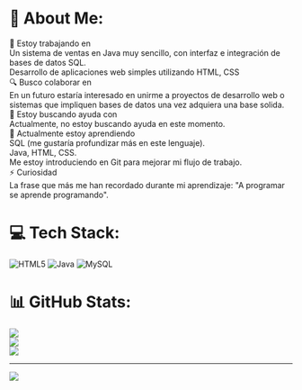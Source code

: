 # 💫 About Me:
🚀 Estoy trabajando en<br>Un sistema de ventas en Java muy sencillo, con interfaz e integración de bases de datos SQL.<br>Desarrollo de aplicaciones web simples utilizando HTML, CSS<br>🔍 Busco colaborar en<br>En un futuro estaría interesado en unirme a proyectos de desarrollo web o sistemas que impliquen bases de datos una vez adquiera una base solida. <br>🤝 Estoy buscando ayuda con<br>Actualmente, no estoy buscando ayuda en este momento.<br>🌱 Actualmente estoy aprendiendo<br>SQL (me gustaría profundizar más en este lenguaje).<br>Java, HTML, CSS.<br>Me estoy introduciendo en Git para mejorar mi flujo de trabajo.<br>⚡ Curiosidad<br>La frase que más me han recordado durante mi aprendizaje: "A programar se aprende programando".


# 💻 Tech Stack:
![HTML5](https://img.shields.io/badge/html5-%23E34F26.svg?style=flat&logo=html5&logoColor=white) ![Java](https://img.shields.io/badge/java-%23ED8B00.svg?style=flat&logo=openjdk&logoColor=white) ![MySQL](https://img.shields.io/badge/mysql-4479A1.svg?style=flat&logo=mysql&logoColor=white)
# 📊 GitHub Stats:
![](https://github-readme-stats.vercel.app/api?username=PabloJGV&theme=transparent&hide_border=false&include_all_commits=false&count_private=false)<br/>
![](https://github-readme-streak-stats.herokuapp.com/?user=PabloJGV&theme=transparent&hide_border=false)<br/>
![](https://github-readme-stats.vercel.app/api/top-langs/?username=PabloJGV&theme=transparent&hide_border=false&include_all_commits=false&count_private=false&layout=compact)

---
[![](https://visitcount.itsvg.in/api?id=PabloJGV&icon=0&color=0)](https://visitcount.itsvg.in)

<!-- Proudly created with GPRM ( https://gprm.itsvg.in ) -->

